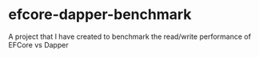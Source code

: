 # efcore-dapper-benchmark
A project that I have created to benchmark the read/write performance of EFCore vs Dapper